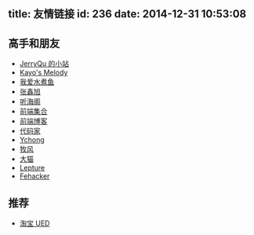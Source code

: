 title: 友情链接
id: 236
date: 2014-12-31 10:53:08
---

## 高手和朋友

* [JerryQu 的小站](https://www.imququ.com/)
* [Kayo's Melody](http://kayosite.com/)
* [我爱水煮鱼](http://blog.wpjam.com/)
* [张鑫旭](http://www.zhangxinxu.com/wordpress/)
* [听海阁](http://tinghaige.com/)
* [前端集合](http://geek100.com/)
* [前端博客](http://qianduanblog.com/)
* [代码家](http://blog.daimajia.com/)
* [Ychong](http://www.ychong.com/)
* [牧风](http://mufeng.me/)
* [大猫](http://bigc.at/)
* [Lepture](http://lepture.com/)
* [Fehacker](http://fehacker.com/)


## 推荐

* [淘宝 UED](http://ued.taobao.org/blog/)